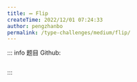 ```yaml
---
title: ➖ Flip
createTime: 2022/12/01 07:24:33
author: pengzhanbo
permalink: /type-challenges/medium/flip/
---
```


::: info 题目
Github: []()

```ts
```
:::

